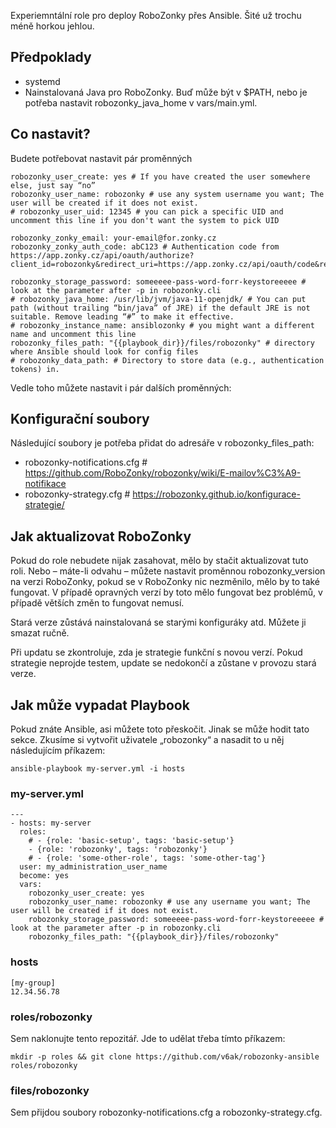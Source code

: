 Experiemntální role pro deploy RoboZonky přes Ansible. Šité už trochu méně horkou jehlou.

## Předpoklady

* systemd
* Nainstalovaná Java pro RoboZonky. Buď může být v $PATH, nebo je potřeba nastavit robozonky_java_home v vars/main.yml.

## Co nastavit?

Budete potřebovat nastavit pár proměnných

```
robozonky_user_create: yes # If you have created the user somewhere else, just say “no”
robozonky_user_name: robozonky # use any system username you want; The user will be created if it does not exist.
# robozonky_user_uid: 12345 # you can pick a specific UID and uncomment this line if you don't want the system to pick UID

robozonky_zonky_email: your-email@for.zonky.cz
robozonky_zonky_auth_code: abC123 # Authentication code from https://app.zonky.cz/api/oauth/authorize?client_id=robozonky&redirect_uri=https://app.zonky.cz/api/oauth/code&response_type=code&scope=SCOPE_APP_BASIC_INFO%20SCOPE_INVESTMENT_READ%20SCOPE_INVESTMENT_WRITE%20SCOPE_RESERVATIONS_READ%20SCOPE_RESERVATIONS_WRITE%20SCOPE_RESERVATIONS_SETTINGS_WRITE%20SCOPE_RESERVATIONS_SETTINGS_READ%20SCOPE_NOTIFICATIONS_READ%20SCOPE_NOTIFICATIONS_WRITE&state=dffdgdfg

robozonky_storage_password: someeeee-pass-word-forr-keystoreeeee # look at the parameter after -p in robozonky.cli
# robozonky_java_home: /usr/lib/jvm/java-11-openjdk/ # You can put path (without trailing “bin/java” of JRE) if the default JRE is not suitable. Remove leading “#” to make it effective.
# robozonky_instance_name: ansiblozonky # you might want a different name and uncomment this line
robozonky_files_path: "{{playbook_dir}}/files/robozonky" # directory where Ansible should look for config files
# robozonky_data_path: # Directory to store data (e.g., authentication tokens) in.

```

Vedle toho můžete nastavit i pár dalších proměnných:


## Konfigurační soubory

Následující soubory je potřeba přidat do adresáře v robozonky_files_path:

* robozonky-notifications.cfg # https://github.com/RoboZonky/robozonky/wiki/E-mailov%C3%A9-notifikace
* robozonky-strategy.cfg # https://robozonky.github.io/konfigurace-strategie/

## Jak aktualizovat RoboZonky

Pokud do role nebudete nijak zasahovat, mělo by stačit aktualizovat tuto roli. Nebo – máte-li odvahu – můžete nastavit proměnnou robozonky_version na verzi RoboZonky, pokud se v RoboZonky nic nezměnilo, mělo by to také fungovat. V případě opravných verzí by toto mělo fungovat bez problémů, v případě větších změn to fungovat nemusí.

Stará verze zůstává nainstalovaná se starými konfiguráky atd. Můžete ji smazat ručně.

Při updatu se zkontroluje, zda je strategie funkční s novou verzí. Pokud strategie neprojde testem, update se nedokončí a zůstane v provozu stará verze.

## Jak může vypadat Playbook

Pokud znáte Ansible, asi můžete toto přeskočit. Jinak se může hodit tato sekce. Zkusíme si vytvořit uživatele „robozonky“ a nasadit to u něj následujícím příkazem:

    ansible-playbook my-server.yml -i hosts

### my-server.yml

```
---
- hosts: my-server
  roles:
    # - {role: 'basic-setup', tags: 'basic-setup'}
    - {role: 'robozonky', tags: 'robozonky'}
    # - {role: 'some-other-role', tags: 'some-other-tag'}
  user: my_administration_user_name
  become: yes
  vars:
    robozonky_user_create: yes
    robozonky_user_name: robozonky # use any username you want; The user will be created if it does not exist.
    robozonky_storage_password: someeeee-pass-word-forr-keystoreeeee # look at the parameter after -p in robozonky.cli
    robozonky_files_path: "{{playbook_dir}}/files/robozonky"
```

### hosts

```
[my-group]
12.34.56.78
```

### roles/robozonky

Sem naklonujte tento repozitář. Jde to udělat třeba tímto příkazem:

    mkdir -p roles && git clone https://github.com/v6ak/robozonky-ansible roles/robozonky

### files/robozonky

Sem přijdou soubory robozonky-notifications.cfg a robozonky-strategy.cfg.


